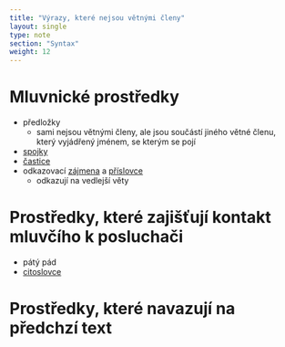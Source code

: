 ```yaml
---
title: "Výrazy, které nejsou větnými členy"
layout: single
type: note
section: "Syntax"
weight: 12
---
```

# Mluvnické prostředky
- předložky
    - sami nejsou větnými členy, ale jsou součástí jiného větné členu, který vyjádřený jménem, se kterým se pojí
- [spojky](/notes/school/czech/czech-grammar/morphology/conjunctions)
- [častice](/notes/school/czech/czech-grammar/morphology/grammatical-particles)
- odkazovací [zájmena](/notes/school/czech/czech-grammar/morphology/pronouns) a [příslovce](/notes/school/czech/czech-grammar/morphology/adverbs)
    - odkazují na vedlejší věty
# Prostředky, které zajišťují kontakt mluvčího k posluchači
- pátý pád
- [citoslovce](/notes/school/czech/czech-grammar/morphology/interjections)
# Prostředky, které navazují na předchzí text
